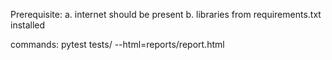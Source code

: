 Prerequisite:
    a. internet should be present
    b. libraries from requirements.txt installed

commands:
    pytest tests/ --html=reports/report.html
